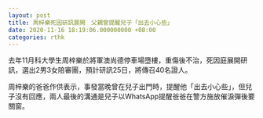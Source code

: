 ```yaml
---
layout: post
title: 周梓樂死因研訊展開　父親曾提醒兒子「出去小心些」
date: 2020-11-16 18:19:06.000000000 +08:00
categories: rthk
---
```


去年11月科大學生周梓樂於將軍澳尚德停車場墮樓，重傷後不治，死因庭展開研訊，選出2男3女陪審團，預計研訊25日，將傳召40名證人。

周梓樂的爸爸作供表示，事發當晚曾在兒子出門時，提醒他「出去小心些」，但兒子沒有回應，兩人最後的溝通是兒子以WhatsApp提醒爸爸在警方施放催淚彈後要關窗。
